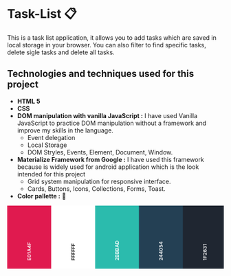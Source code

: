 # Task-List   :clipboard:   
This is a task list application, it allows you to add tasks which are saved in local storage in your browser. You can also filter to
find specific tasks, delete sigle tasks and delete all tasks.
## Technologies and techniques used for this project
* **HTML 5**
* **CSS**
* **DOM manipulation with vanilla JavaScript :** I have used Vanilla JavaScript to practice DOM manipulation without a framework and improve my skills in the language.
   * Event delegation
   * Local Storage
   * DOM Stryles, Events, Element, Document, Window.
* **Materialize Framework from Google :** I have used this framework because is widely used for android application which is the look intended for this project
   * Grid system manipulation for responsive interface.
   * Cards, Buttons, Icons, Collections, Forms, Toast.
* **Color pallette :** :art: 





![Colors](images/task_list_palette.png?raw=true "Color Palette")


